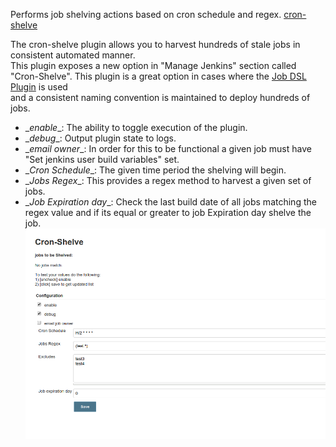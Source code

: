 Performs job shelving actions based on cron schedule and
regex. [cron-shelve](https://github.com/jenkinsci/cron-shelve-plugin)

The cron-shelve plugin allows you to harvest hundreds of stale jobs in
consistent automated manner.  
This plugin exposes a new option in "Manage Jenkins" section called
"Cron-Shelve". This plugin is a great option in cases where the [Job DSL
Plugin](https://wiki.jenkins.io/display/JENKINS/Job+DSL+Plugin) is used  
and a consistent naming convention is maintained to deploy hundreds of
jobs.

-   \_*enable*\_: The ability to toggle execution of the plugin.
-   \_*debug*\_: Output plugin state to logs.
-   \_*email owner*\_: In order for this to be functional a given job
    must have "Set jenkins user build variables" set.
-   \_*Cron Schedule*\_: The given time period the shelving will begin.
-   \_*Jobs Regex*\_: This provides a regex method to harvest a given
    set of jobs.
-   \_*Job Expiration day*\_: Check the last build date of all jobs
    matching the regex value and if its equal or greater to job
    Expiration day shelve the job. 
    ![](docs/images/management.png)
